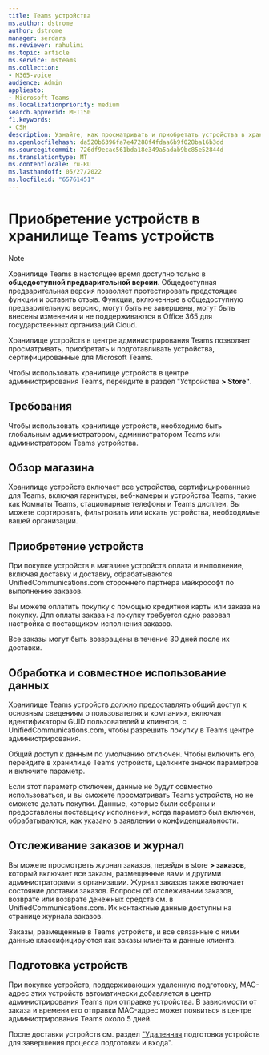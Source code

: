 ```yaml
---
title: Teams устройства
ms.author: dstrome
author: dstrome
manager: serdars
ms.reviewer: rahulimi
ms.topic: article
ms.service: msteams
ms.collection:
- M365-voice
audience: Admin
appliesto:
- Microsoft Teams
ms.localizationpriority: medium
search.appverid: MET150
f1.keywords:
- CSH
description: Узнайте, как просматривать и приобретать устройства в хранилище Teams центра администрирования
ms.openlocfilehash: da520b6396fa7e47288f4fdaa6b9f028ba16b3dd
ms.sourcegitcommit: 726df9ecac561bda18e349a5adab9bc85e52844d
ms.translationtype: MT
ms.contentlocale: ru-RU
ms.lasthandoff: 05/27/2022
ms.locfileid: "65761451"
---
```

# <a name="purchase-devices-in-the-teams-device-store"></a>Приобретение устройств в хранилище Teams устройств

>[!NOTE]
>Хранилище Teams в настоящее время доступно только в **общедоступной предварительной версии**. Общедоступная предварительная версия позволяет протестировать предстоящие функции и оставить отзыв. Функции, включенные в общедоступную предварительную версию, могут быть не завершены, могут быть внесены изменения и не поддерживаются в Office 365 для государственных организаций Cloud.

Хранилище устройств в центре администрирования Teams позволяет просматривать, приобретать и подготавливать устройства, сертифицированные для Microsoft Teams.  

 Чтобы использовать хранилище устройств в центре администрирования Teams, перейдите в раздел "Устройства **> Store"**.

## <a name="requirements"></a>Требования

Чтобы использовать хранилище устройств, необходимо быть глобальным администратором, администратором Teams или администратором Teams устройства.

## <a name="browse-the-store"></a>Обзор магазина

Хранилище устройств включает все устройства, сертифицированные для Teams, включая гарнитуры, веб-камеры и устройства Teams, такие как Комнаты Teams, стационарные телефоны и Teams дисплеи. Вы можете сортировать, фильтровать или искать устройства, необходимые вашей организации.

## <a name="purchase-devices"></a>Приобретение устройств

При покупке устройств в магазине устройств оплата и выполнение, включая доставку и доставку, обрабатываются UnifiedCommunications.com стороннего партнера майкрософт по выполнению заказов.  

Вы можете оплатить покупку с помощью кредитной карты или заказа на покупку. Для оплаты заказа на покупку требуется одно разовая настройка с поставщиком исполнения заказов.

Все заказы могут быть возвращены в течение 30 дней после их доставки.

## <a name="data-handling-and-sharing"></a>Обработка и совместное использование данных

Хранилище Teams устройств должно предоставлять общий доступ к основным сведениям о пользователях и компаниях, включая идентификаторы GUID пользователей и клиентов, с UnifiedCommunications.com, чтобы разрешить покупку в Teams центре администрирования.

Общий доступ к данным по умолчанию отключен. Чтобы включить его, перейдите в хранилище Teams устройств, щелкните значок параметров и включите параметр.  

Если этот параметр отключен, данные не будут совместно использоваться, и вы сможете просматривать Teams устройств, но не сможете делать покупки. Данные, которые были собраны и предоставлены поставщику исполнения, когда параметр был включен, обрабатываются, как указано в заявлении о конфиденциальности.

## <a name="order-tracking-and-history"></a>Отслеживание заказов и журнал

Вы можете просмотреть журнал заказов, перейдя в store **> заказов**, который включает все заказы, размещенные вами и другими администраторами в организации. Журнал заказов также включает состояние доставки заказов. Вопросы об отслеживании заказов, возврате или возврате денежных средств см. в UnifiedCommunications.com. Их контактные данные доступны на странице журнала заказов.

Заказы, размещенные в Teams устройств, и все связанные с ними данные классифицируются как заказы клиента и данные клиента.

## <a name="provision-devices"></a>Подготовка устройств

При покупке устройств, поддерживающих удаленную подготовку, MAC-адрес этих устройств автоматически добавляется в центр администрирования Teams при отправке устройства. В зависимости от заказа и времени его отправки MAC-адрес может появиться в центре администрирования Teams около 5 дней.

После доставки устройств см. раздел ["Удаленная](remote-provision-remote-login.md#generate-a-verification-code) подготовка устройств для завершения процесса подготовки и входа".
